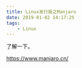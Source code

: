```yaml
---
title: Linux发行版之Manjaro
date: 2019-01-02 14:17:25
tags:
	- Linux
---
```






了解一下。

https://www.manjaro.cn/